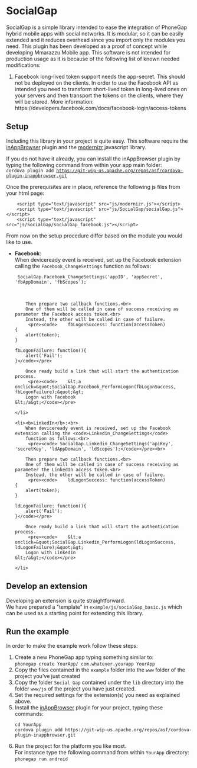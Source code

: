 SocialGap
=========

SocialGap is a simple library intended to ease the integration of PhoneGap hybrid mobile apps with social networks.
It is modular, so it can be easily extended and it reduces overhead since you import only the modules you need.
This plugin has been developed as a proof of concept while developing Mmarazzu Mobile app.
This software is not intended for production usage as it is because of the following list of known needed modifications:

<ol>
	<li> 
		Facebook long-lived token support needs the app-secret. This should not be deployed on the clients. 
		In order to use the Facebook API as intended you need to transform short-lived token in long-lived 
		ones on your servers and then transport the tokens on the clients, where they will be stored.
		More information: https://developers.facebook.com/docs/facebook-login/access-tokens
	</li>
</ol>

Setup
-------

Including this library in your project is quite easy.
This software require the <a href="https://github.com/apache/cordova-plugin-inappbrowser/blob/master/doc/index.md" target="_blank">inAppBrowser</a> plugin and the <a href="http://modernizr.com/" target="_blank">modernizr</a> javascript library. <br>

If you do not have it already, you can install the inAppBrowser plugin by typing the following command from within your app main folder: <br>
<code>cordova plugin add https://git-wip-us.apache.org/repos/asf/cordova-plugin-inappbrowser.git</code> <br>

Once the prerequisites are in place, reference the following js files from your html page:
 <pre><code>	&lt;script type=&quot;text/javascript&quot; src=&quot;js/modernizr.js&quot;&gt;&lt;/script&gt;
	&lt;script type=&quot;text/javascript&quot; src=&quot;js/SocialGap/socialGap.js&quot;&gt;&lt;/script&gt;
	&lt;script type=&quot;text/javascript&quot; src=&quot;js/SocialGap/socialGap_facebook.js&quot;&gt;&lt;/script&gt;</code></pre>

From now on the setup procedure differ based on the module you would like to use.

<ul>
	<li><b>Facebook</b>:<br>
		When deviceready event is received, set up the Facebook extension calling the <code>Facebook_ChangeSettings</code>
		function as follows:<br>
		 <pre><code> SocialGap.Facebook_ChangeSettings('appID', 'appSecret', 'fbAppDomain', 'fbScopes');</code></pre><br>
		
		Then prepare two callback functions.<br>
		One of them will be called in case of success receiving as parameter the Facebook access token.<br>
		Instead, the other will be called in case of failure.
		 <pre><code>	fbLogonSuccess: function(accessToken)
	{
		alert(token);
	}

	fbLogonFailure: function(){
		alert('Fail');
	}</code></pre>
		
		Once ready build a link that will start the authentication process.
		 <pre><code>	&lt;a onclick=&quot;SocialGap.Facebook_PerformLogon(fbLogonSuccess, fbLogonFailure);&quot;&gt;
		Logon with Facebook
	&lt;/a&gt;</code></pre>
		
	</li>
	
	<li><b>LinkedIn</b>:<br>
		When deviceready event is received, set up the Facebook extension calling the <code>Linkedin_ChangeSettings</code>
		function as follows:<br>
		 <pre><code> SocialGap.Linkedin_ChangeSettings('apiKey', 'secretKey', 'ldAppDomain', 'ldScopes');</code></pre><br>
		
		Then prepare two callback functions.<br>
		One of them will be called in case of success receiving as parameter the LinkedIn access token.<br>
		Instead, the other will be called in case of failure.
		 <pre><code>	ldLogonSuccess: function(accessToken)
	{
		alert(token);
	}

	ldLogonFailure: function(){
		alert('Fail');
	}</code></pre>
		
		Once ready build a link that will start the authentication process.
		 <pre><code>	&lt;a onclick=&quot;SocialGap.Linkedin_PerformLogon(ldLogonSuccess, ldLogonFailure);&quot;&gt;
		Logon with LinkedIn
	&lt;/a&gt;</code></pre>
		
	</li>
	
	
</ul>

Develop an extension
---------------------
Developing an extension is quite straightforward. <br>
We have prepared a "template" in <code>example/js/socialGap_basic.js</code> which can be used as a starting point for extending this library.

Run the example
-------
In order to make the example work follow these steps:
<ol>
	<li> Create a new PhoneGap app typing something similar to:<br>
   		<code>phonegap create YourApp/ com.whatever.yourapp YourApp</code></li>
		<li> Copy the files contained in the <code>example</code> folder into the <code>www</code> folder of the project you've just created</li>
		<li> Copy the folder <code>Social Gap</code> contained under the <code>lib</code> directory into the folder <code>www/js</code> of the project you have just created.</li>
		<li>Set the required settings for the extension(s) you need as explained above.</li>
		<li>Install the <a href="https://github.com/apache/cordova-plugin-inappbrowser/blob/master/doc/index.md" target="_blank">inAppBrowser</a> plugin for your project, typing these commands:
			<pre><code>cd YourApp
cordova plugin add https://git-wip-us.apache.org/repos/asf/cordova-plugin-inappbrowser.git</code></pre>			
		</li>
		<li> 
			Run the project for the platform you like most. <br>
			For instance type the following command from within <code>YourApp</code> directory:<br/>
   			<code>phonegap run android</code>
		</li>
</ol>
